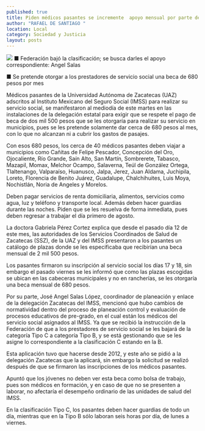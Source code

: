 ```yaml
---
published: true
title: Piden médicos pasantes se incremente  apoyo mensual por parte del IMSS
author: "RAFAEL DE SANTIAGO "
location: Local
category: Sociedad y Justicia
layout: posts
---
```


![](http://i.imgur.com/iOXENhYm.jpg)
■ Federación bajó la clasificación; se busca darles el apoyo correspondiente: Angel Salas

■ Se pretende otorgar a los prestadores de servicio social una beca de 680 pesos por mes

Médicos pasantes de la Universidad Autónoma de Zacatecas (UAZ) adscritos al Instituto Mexicano del Seguro Social (IMSS) para realizar su servicio social, se manifestaron al mediodía de este martes en las instalaciones de la delegación estatal para exigir que se respete el pago de beca de dos mil 500 pesos que se les otorgaría para realizar su servicio en municipios, pues se les pretende solamente dar cerca de 680 pesos al mes, con lo que no alcanzan ni a cubrir los gastos de pasajes.

Con esos 680 pesos, los cerca de 40 médicos pasantes deben viajar a municipios como Cañitas de Felipe Pescador, Concepción del Oro, Ojocaliente, Río Grande, Saín Alto, San Martín, Sombrerete, Tabasco, Mazapil, Momax, Melchor Ocampo, Salaverna, Teúl de González Ortega, Tlaltenango, Valparaíso, Huanusco, Jalpa, Jerez, Juan Aldama, Juchipila, Loreto, Florencia de Benito Juárez, Guadalupe, Chalchihuites, Luis Moya, Nochistlán, Noria de Angeles y Morelos.

Deben pagar servicios de renta domiciliaria, alimentos, servicios como agua, luz y teléfono y transporte local. Además deben hacer guardias durante las noches. Piden que se les resuelva de forma inmediata, pues deben regresar a trabajar el día primero de agosto.

La doctora Gabriela Pérez Cortez explica que desde el pasado día 12 de este mes, las autoridades de los Servicios Coordinados de Salud de Zacatecas (SSZ), de la UAZ y del IMSS presentaron a los pasantes un catálogo de plazas donde se les especificaba que recibirían una beca mensual de 2 mil 500 pesos.

Los pasantes firmaron su inscripción al servicio social los días 17 y 18, sin embargo el pasado viernes se les informó que como las plazas escogidas se ubican en las cabeceras municipales y no en rancherías, se les otorgaría una beca mensual de 680 pesos.

Por su parte, José Angel Salas López, coordinador de planeación y enlace de la delegación Zacatecas del IMSS, mencionó que hubo cambios de normatividad dentro del proceso de planeación control y evaluación de procesos educativos de pre-grado, en el cual están los médicos del servicio social asignados al IMSS.
Ya que se recibió la instrucción de la Federación de que a los prestadores de servicio social se les bajará de la categoría Tipo C a categoría Tipo B, y se está gestionando que se les asigne lo correspondiente a la clasificación C estando en la B.

Esta aplicación tuvo que hacerse desde 2012, y este año se pidió a la delegación Zacatecas que la aplicará, sin embargo la solicitud se realizó después de que se firmaron las inscripciones de los médicos pasantes.

Apuntó que los jóvenes no deben ver esta beca como bolsa de trabajo, pues son médicos en formación, y en caso de que no se presenten a laborar, no afectaría el desempeño ordinario de las unidades de salud del IMSS.

En la clasificación Tipo C, los pasantes deben hacer guardias de todo un día, mientras que en la Tipo B sólo laboran seis horas por día, de lunes a viernes.
